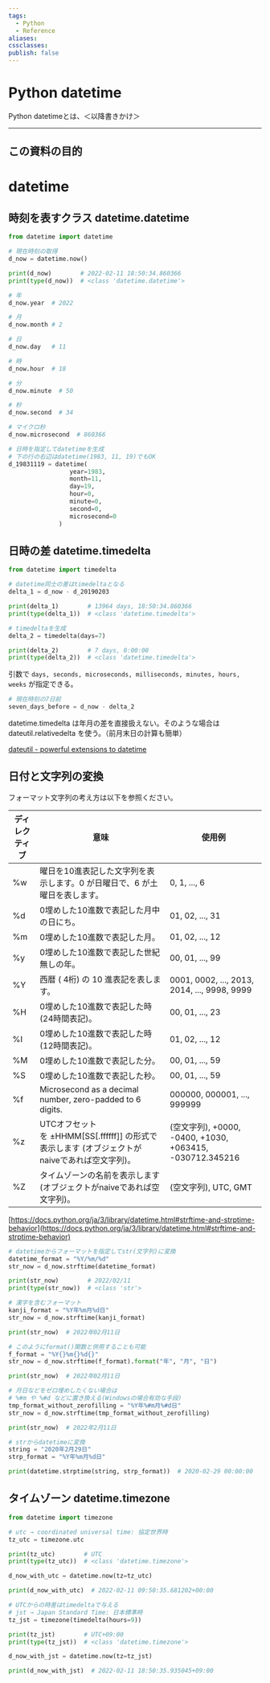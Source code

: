 ```yaml
---
tags:
  - Python
  - Reference
aliases: 
cssclasses: 
publish: false
---
```

# Python datetime

Python datetimeとは、＜以降書きかけ＞

---

## この資料の目的
# datetime

## 時刻を表すクラス datetime.datetime

```python
from datetime import datetime
```

```python
# 現在時刻の取得
d_now = datetime.now()

print(d_now)        # 2022-02-11 18:50:34.860366
print(type(d_now))  # <class 'datetime.datetime'>
```

```python
# 年
d_now.year  # 2022

# 月
d_now.month # 2

# 日
d_now.day   # 11

# 時
d_now.hour  # 18

# 分
d_now.minute  # 50

# 秒
d_now.second  # 34

# マイクロ秒
d_now.microsecond  # 860366
```

```python
# 日時を指定してdatetimeを生成
# 下の行の右辺はdatetime(1983, 11, 19)でもOK
d_19831119 = datetime(
                 year=1983, 
                 month=11, 
                 day=19, 
                 hour=0, 
                 minute=0, 
                 second=0, 
                 microsecond=0
              )
```

## 日時の差 datetime.timedelta

```python
from datetime import timedelta
```

```python
# datetime同士の差はtimedeltaとなる
delta_1 = d_now - d_20190203

print(delta_1)        # 13964 days, 18:50:34.860366
print(type(delta_1))  # <class 'datetime.timedelta'>
```

```python
# timedeltaを生成
delta_2 = timedelta(days=7)

print(delta_2)        # 7 days, 0:00:00
print(type(delta_2))  # <class 'datetime.timedelta'>
```

引数で `days, seconds, microseconds, milliseconds, minutes, hours, weeks` が指定できる。

```python
# 現在時刻の7日前
seven_days_before = d_now - delta_2
```

datetime.timedelta は年月の差を直接扱えない。そのような場合は dateutil.relativedelta を使う。（前月末日の計算も簡単）

[dateutil - powerful extensions to datetime](https://dateutil.readthedocs.io/en/stable/)

## 日付と文字列の変換

フォーマット文字列の考え方は以下を参照ください。

|ディレクティブ|意味|使用例|
|---|---|---|
|%w|曜日を10進表記した文字列を表示します。0 が日曜日で、6 が土曜日を表します。|0, 1, ..., 6|
|%d|0埋めした10進数で表記した月中の日にち。|01, 02, ..., 31|
|%m|0埋めした10進数で表記した月。|01, 02, ..., 12|
|%y|0埋めした10進数で表記した世紀無しの年。|00, 01, ..., 99|
|%Y|西暦 ( 4桁) の 10 進表記を表します。|0001, 0002, ..., 2013, 2014, ..., 9998, 9999|
|%H|0埋めした10進数で表記した時 (24時間表記)。|00, 01, ..., 23|
|%I|0埋めした10進数で表記した時 (12時間表記)。|01, 02, ..., 12|
|%M|0埋めした10進数で表記した分。|00, 01, ..., 59|
|%S|0埋めした10進数で表記した秒。|00, 01, ..., 59|
|%f|Microsecond as a decimal number, zero-padded to 6 digits.|000000, 000001, ..., 999999|
|%z|UTCオフセットを ±HHMM[SS[.ffffff]] の形式で表示します (オブジェクトがnaiveであれば空文字列)。|(空文字列), +0000, -0400, +1030, +063415, -030712.345216|
|%Z|タイムゾーンの名前を表示します (オブジェクトがnaiveであれば空文字列)。|(空文字列), UTC, GMT|

[https://docs.python.org/ja/3/library/datetime.html#strftime-and-strptime-behavior](https://docs.python.org/ja/3/library/datetime.html#strftime-and-strptime-behavior)

```python
# datetimeからフォーマットを指定してstr(文字列)に変換
datetime_format = "%Y/%m/%d"
str_now = d_now.strftime(datetime_format)

print(str_now)        # 2022/02/11
print(type(str_now))  # <class 'str'>
```

```python
# 漢字を含むフォーマット
kanji_format = "%Y年%m月%d日"
str_now = d_now.strftime(kanji_format)

print(str_now)  # 2022年02月11日
```

```python
# このようにformat()関数と併用することも可能
f_format = "%Y{}%m{}%d{}"
str_now = d_now.strftime(f_format).format("年", "月", "日")

print(str_now)  # 2022年02月11日
```

```python
# 月日などをゼロ埋めしたくない場合は
# %#m や %#d などに置き換える(Windowsの場合有効な手段)
tmp_format_without_zerofilling = "%Y年%#m月%#d日"
str_now = d_now.strftime(tmp_format_without_zerofilling)

print(str_now)  # 2022年2月11日
```

```python
# strからdatetimeに変換
string = "2020年2月29日"
strp_format = "%Y年%m月%d日"

print(datetime.strptime(string, strp_format))  # 2020-02-29 00:00:00
```

## タイムゾーン datetime.timezone

```python
from datetime import timezone
```

```python
# utc → coordinated universal time: 協定世界時
tz_utc = timezone.utc

print(tz_utc)        # UTC
print(type(tz_utc))  # <class 'datetime.timezone'>
```

```python
d_now_with_utc = datetime.now(tz=tz_utc)

print(d_now_with_utc)  # 2022-02-11 09:50:35.681202+00:00
```

```python
# UTCからの時差はtimedeltaで与える
# jst → Japan Standard Time: 日本標準時
tz_jst = timezone(timedelta(hours=9))

print(tz_jst)        # UTC+09:00
print(type(tz_jst))  # <class 'datetime.timezone'>
```

```python
d_now_with_jst = datetime.now(tz=tz_jst)

print(d_now_with_jst)  # 2022-02-11 18:50:35.935045+09:00
```